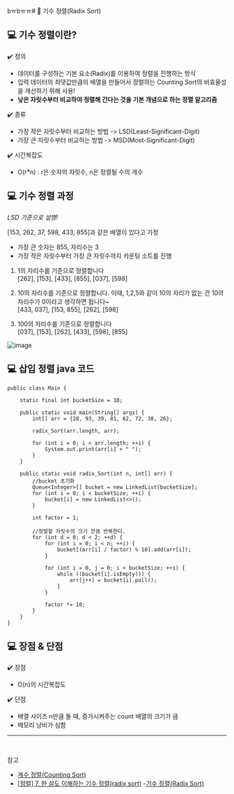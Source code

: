 bㅠbㅠㅠ# :pushpin: 기수 정렬(Radix Sort)

## :computer: 기수 정렬이란?

:heavy_check_mark: 정의

- 데이터를 구성하는 기본 요소(Radix)를 이용하여 정렬을 진행하는 방식
- 입력 데이터의 최댓값만큼의 배열을 만들어서 정렬하는 Counting Sort의 비효율성을 개선하기 위해 사용!
- **낮은 자릿수부터 비교하여 정렬해 간다는 것을 기본 개념으로 하는 정렬 알고리즘**

:heavy_check_mark: 종류

- 가장 작은 자릿수부터 비교하는 방법 -> LSD(Least-Significant-Digit)
- 가장 큰 자릿수부터 비교하는 방법 -> MSD(Most-Significant-Digit)

:heavy_check_mark: 시간복잡도

- O(r\*n) : r은 숫자의 자릿수, n은 정렬될 수의 개수

## :computer: 기수 정렬 과정

_LSD 기준으로 설명!_

[153, 262, 37, 598, 433, 855]과 같은 배열이 있다고 가정

- 가장 큰 숫자는 855, 자리수는 3
- 가장 작은 자릿수부터 가장 큰 자릿수까지 카운팅 소트를 진행

1. 1의 자리수를 기준으로 정렬합니다
   </br>
   [262], [153], [433], [855], [037], [598]

2. 10의 자리수를 기준으로 정렬합니다. 이때, 1,2,5와 같이 10의 자리가 없는 건 10의 자리수가 0이라고 생각하면 됩니다~
   </br>
   [433, 037], [153, 855], [262], [598]

3. 100의 자리수를 기준으로 정렬합니다
   </br>
   [037], [153], [262], [433], [598], [855]

![image](https://github.com/SeoYeonBae/CS_study/assets/69101568/343ca095-0799-40bc-b2c8-e7ff07e4c1bc)

## :computer: 삽입 정렬 java 코드

```
public class Main {

	static final int bucketSize = 10;

	public static void main(String[] args) {
		int[] arr = {28, 93, 39, 81, 62, 72, 38, 26};

		radix_Sort(arr.length, arr);

		for (int i = 0; i < arr.length; ++i) {
			System.out.print(arr[i] + " ");
		}
	}

	public static void radix_Sort(int n, int[] arr) {
		//bucket 초기화
		Queue<Integer>[] bucket = new LinkedList[bucketSize];
		for (int i = 0; i < bucketSize; ++i) {
			bucket[i] = new LinkedList<>();
		}

		int factor = 1;

		//정렬할 자릿수의 크기 만큼 반복한다.
		for (int d = 0; d < 2; ++d) {
			for (int i = 0; i < n; ++i) {
				bucket[(arr[i] / factor) % 10].add(arr[i]);
			}

			for (int i = 0, j = 0; i < bucketSize; ++i) {
				while (!bucket[i].isEmpty()) {
					arr[j++] = bucket[i].poll();
				}
			}

			factor *= 10;
		}
	}
}
```

## :computer: 장점 & 단점

:heavy_check_mark: 장점

- O(n)의 시간복잡도

:heavy_check_mark: 단점

- 배열 사이즈 n만큼 돌 때, 증가시켜주는 count 배열의 크기가 큼
- 메모리 낭비가 심함

---

<br>

참고

- [계수 정렬(Counting Sort)](https://gyoogle.dev/blog/algorithm/Counting%20Sort.html)
- [[정렬] 7. 한 살도 이해하는 기수 정렬(radix sort)](https://10000cow.tistory.com/entry/%EC%A0%95%EB%A0%AC-7-%EA%B8%B0%EC%88%98-%EC%A0%95%EB%A0%ACradix-sort) -[기수 정렬(Radix Sort)](https://sorjfkrh5078.tistory.com/21)
